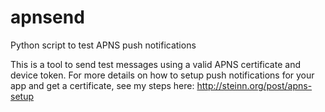 # apnsend
Python script to test APNS push notifications

This is a tool to send test messages using a valid APNS certificate and
device token.  For more details on how to setup push notifications for
your app and get a certificate, see my steps here:
http://steinn.org/post/apns-setup
